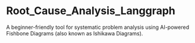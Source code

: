 # Root_Cause_Analysis_Langgraph
A beginner-friendly tool for systematic problem analysis using AI-powered Fishbone Diagrams (also known as Ishikawa Diagrams).
